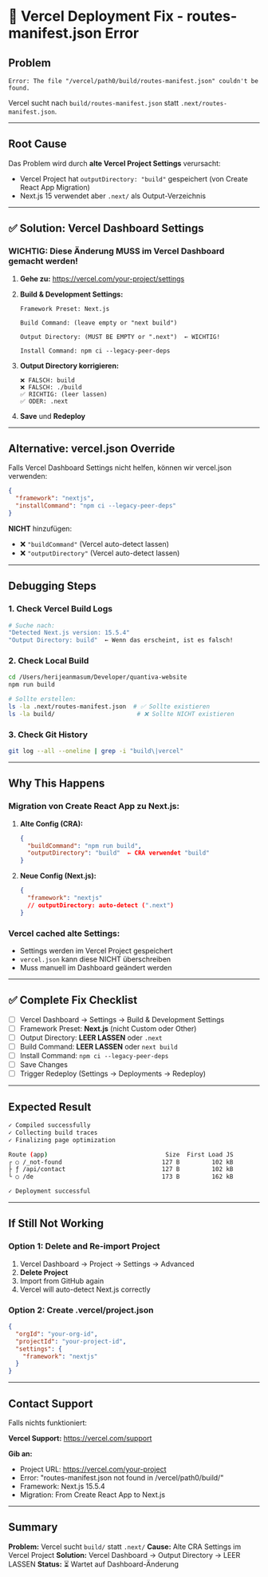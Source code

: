 # 🚨 Vercel Deployment Fix - routes-manifest.json Error

## Problem

```
Error: The file "/vercel/path0/build/routes-manifest.json" couldn't be found.
```

Vercel sucht nach `build/routes-manifest.json` statt `.next/routes-manifest.json`.

---

## Root Cause

Das Problem wird durch **alte Vercel Project Settings** verursacht:
- Vercel Project hat `outputDirectory: "build"` gespeichert (von Create React App Migration)
- Next.js 15 verwendet aber `.next/` als Output-Verzeichnis

---

## ✅ Solution: Vercel Dashboard Settings

### **WICHTIG: Diese Änderung MUSS im Vercel Dashboard gemacht werden!**

1. **Gehe zu:** https://vercel.com/your-project/settings

2. **Build & Development Settings:**
   ```
   Framework Preset: Next.js
   
   Build Command: (leave empty or "next build")
   
   Output Directory: (MUST BE EMPTY or ".next")  ← WICHTIG!
   
   Install Command: npm ci --legacy-peer-deps
   ```

3. **Output Directory korrigieren:**
   ```
   ❌ FALSCH: build
   ❌ FALSCH: ./build
   ✅ RICHTIG: (leer lassen)
   ✅ ODER: .next
   ```

4. **Save** und **Redeploy**

---

## Alternative: vercel.json Override

Falls Vercel Dashboard Settings nicht helfen, können wir vercel.json verwenden:

```json
{
  "framework": "nextjs",
  "installCommand": "npm ci --legacy-peer-deps"
}
```

**NICHT** hinzufügen:
- ❌ `"buildCommand"` (Vercel auto-detect lassen)
- ❌ `"outputDirectory"` (Vercel auto-detect lassen)

---

## Debugging Steps

### 1. Check Vercel Build Logs

```bash
# Suche nach:
"Detected Next.js version: 15.5.4"
"Output Directory: build"  ← Wenn das erscheint, ist es falsch!
```

### 2. Check Local Build

```bash
cd /Users/herijeanmasum/Developer/quantiva-website
npm run build

# Sollte erstellen:
ls -la .next/routes-manifest.json  # ✅ Sollte existieren
ls -la build/                       # ❌ Sollte NICHT existieren
```

### 3. Check Git History

```bash
git log --all --oneline | grep -i "build\|vercel"
```

---

## Why This Happens

### **Migration von Create React App zu Next.js:**

1. **Alte Config (CRA):**
   ```json
   {
     "buildCommand": "npm run build",
     "outputDirectory": "build"  ← CRA verwendet "build"
   }
   ```

2. **Neue Config (Next.js):**
   ```json
   {
     "framework": "nextjs"
     // outputDirectory: auto-detect (".next")
   }
   ```

### **Vercel cached alte Settings:**
- Settings werden im Vercel Project gespeichert
- `vercel.json` kann diese NICHT überschreiben
- Muss manuell im Dashboard geändert werden

---

## ✅ Complete Fix Checklist

- [ ] Vercel Dashboard → Settings → Build & Development Settings
- [ ] Framework Preset: **Next.js** (nicht Custom oder Other)
- [ ] Output Directory: **LEER LASSEN** oder `.next`
- [ ] Build Command: **LEER LASSEN** oder `next build`
- [ ] Install Command: `npm ci --legacy-peer-deps`
- [ ] Save Changes
- [ ] Trigger Redeploy (Settings → Deployments → Redeploy)

---

## Expected Result

```bash
✓ Compiled successfully
✓ Collecting build traces
✓ Finalizing page optimization

Route (app)                                 Size  First Load JS
┌ ○ /_not-found                            127 B         102 kB
├ ƒ /api/contact                           127 B         102 kB
└ ○ /de                                    173 B         162 kB

✓ Deployment successful
```

---

## If Still Not Working

### Option 1: Delete and Re-import Project

1. Vercel Dashboard → Project → Settings → Advanced
2. **Delete Project**
3. Import from GitHub again
4. Vercel will auto-detect Next.js correctly

### Option 2: Create .vercel/project.json

```json
{
  "orgId": "your-org-id",
  "projectId": "your-project-id",
  "settings": {
    "framework": "nextjs"
  }
}
```

---

## Contact Support

Falls nichts funktioniert:

**Vercel Support:** https://vercel.com/support

**Gib an:**
- Project URL: https://vercel.com/your-project
- Error: "routes-manifest.json not found in /vercel/path0/build/"
- Framework: Next.js 15.5.4
- Migration: From Create React App to Next.js

---

## Summary

**Problem:** Vercel sucht `build/` statt `.next/`
**Cause:** Alte CRA Settings im Vercel Project
**Solution:** Vercel Dashboard → Output Directory → LEER LASSEN
**Status:** ⏳ Wartet auf Dashboard-Änderung




